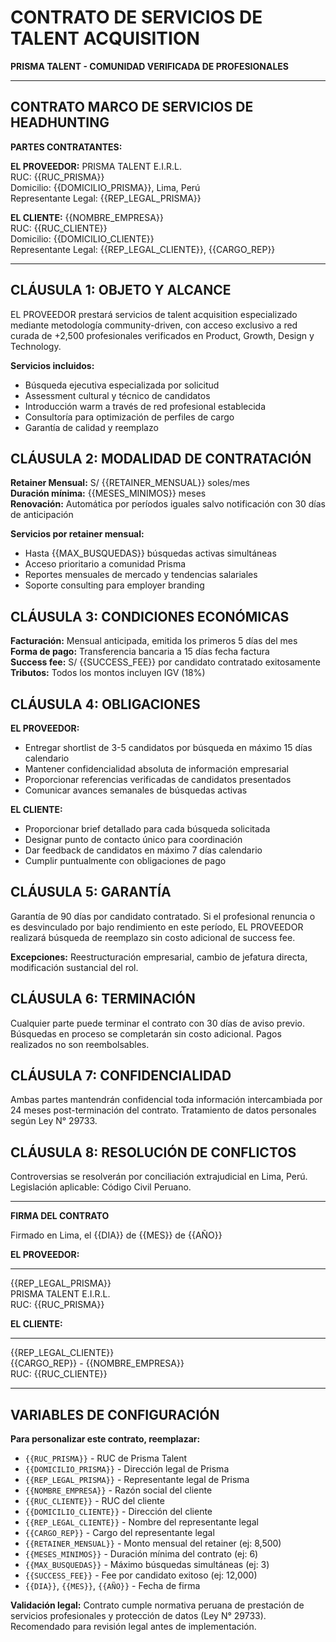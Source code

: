 # CONTRATO DE SERVICIOS DE TALENT ACQUISITION
**PRISMA TALENT - COMUNIDAD VERIFICADA DE PROFESIONALES**

---

## CONTRATO MARCO DE SERVICIOS DE HEADHUNTING

**PARTES CONTRATANTES:**

**EL PROVEEDOR:** PRISMA TALENT E.I.R.L.  
RUC: {{RUC_PRISMA}}  
Domicilio: {{DOMICILIO_PRISMA}}, Lima, Perú  
Representante Legal: {{REP_LEGAL_PRISMA}}

**EL CLIENTE:** {{NOMBRE_EMPRESA}}  
RUC: {{RUC_CLIENTE}}  
Domicilio: {{DOMICILIO_CLIENTE}}  
Representante Legal: {{REP_LEGAL_CLIENTE}}, {{CARGO_REP}}

---

## CLÁUSULA 1: OBJETO Y ALCANCE
EL PROVEEDOR prestará servicios de talent acquisition especializado mediante metodología community-driven, con acceso exclusivo a red curada de +2,500 profesionales verificados en Product, Growth, Design y Technology.

**Servicios incluidos:**
- Búsqueda ejecutiva especializada por solicitud
- Assessment cultural y técnico de candidatos
- Introducción warm a través de red profesional establecida
- Consultoría para optimización de perfiles de cargo
- Garantía de calidad y reemplazo

## CLÁUSULA 2: MODALIDAD DE CONTRATACIÓN
**Retainer Mensual:** S/ {{RETAINER_MENSUAL}} soles/mes  
**Duración mínima:** {{MESES_MINIMOS}} meses  
**Renovación:** Automática por períodos iguales salvo notificación con 30 días de anticipación

**Servicios por retainer mensual:**
- Hasta {{MAX_BUSQUEDAS}} búsquedas activas simultáneas
- Acceso prioritario a comunidad Prisma
- Reportes mensuales de mercado y tendencias salariales
- Soporte consulting para employer branding

## CLÁUSULA 3: CONDICIONES ECONÓMICAS
**Facturación:** Mensual anticipada, emitida los primeros 5 días del mes  
**Forma de pago:** Transferencia bancaria a 15 días fecha factura  
**Success fee:** S/ {{SUCCESS_FEE}} por candidato contratado exitosamente  
**Tributos:** Todos los montos incluyen IGV (18%)

## CLÁUSULA 4: OBLIGACIONES

**EL PROVEEDOR:**
- Entregar shortlist de 3-5 candidatos por búsqueda en máximo 15 días calendario
- Mantener confidencialidad absoluta de información empresarial  
- Proporcionar referencias verificadas de candidatos presentados
- Comunicar avances semanales de búsquedas activas

**EL CLIENTE:**
- Proporcionar brief detallado para cada búsqueda solicitada
- Designar punto de contacto único para coordinación
- Dar feedback de candidatos en máximo 7 días calendario  
- Cumplir puntualmente con obligaciones de pago

## CLÁUSULA 5: GARANTÍA
Garantía de 90 días por candidato contratado. Si el profesional renuncia o es desvinculado por bajo rendimiento en este período, EL PROVEEDOR realizará búsqueda de reemplazo sin costo adicional de success fee.

**Excepciones:** Reestructuración empresarial, cambio de jefatura directa, modificación sustancial del rol.

## CLÁUSULA 6: TERMINACIÓN
Cualquier parte puede terminar el contrato con 30 días de aviso previo. Búsquedas en proceso se completarán sin costo adicional. Pagos realizados no son reembolsables.

## CLÁUSULA 7: CONFIDENCIALIDAD
Ambas partes mantendrán confidencial toda información intercambiada por 24 meses post-terminación del contrato. Tratamiento de datos personales según Ley N° 29733.

## CLÁUSULA 8: RESOLUCIÓN DE CONFLICTOS
Controversias se resolverán por conciliación extrajudicial en Lima, Perú. Legislación aplicable: Código Civil Peruano.

---

**FIRMA DEL CONTRATO**

Firmado en Lima, el {{DIA}} de {{MES}} de {{AÑO}}

**EL PROVEEDOR:**
_____________________________  
{{REP_LEGAL_PRISMA}}  
PRISMA TALENT E.I.R.L.  
RUC: {{RUC_PRISMA}}

**EL CLIENTE:**
_____________________________  
{{REP_LEGAL_CLIENTE}}  
{{CARGO_REP}} - {{NOMBRE_EMPRESA}}  
RUC: {{RUC_CLIENTE}}

---

## VARIABLES DE CONFIGURACIÓN

**Para personalizar este contrato, reemplazar:**

- `{{RUC_PRISMA}}` - RUC de Prisma Talent
- `{{DOMICILIO_PRISMA}}` - Dirección legal de Prisma
- `{{REP_LEGAL_PRISMA}}` - Representante legal de Prisma
- `{{NOMBRE_EMPRESA}}` - Razón social del cliente
- `{{RUC_CLIENTE}}` - RUC del cliente  
- `{{DOMICILIO_CLIENTE}}` - Dirección del cliente
- `{{REP_LEGAL_CLIENTE}}` - Nombre del representante legal
- `{{CARGO_REP}}` - Cargo del representante legal
- `{{RETAINER_MENSUAL}}` - Monto mensual del retainer (ej: 8,500)
- `{{MESES_MINIMOS}}` - Duración mínima del contrato (ej: 6)
- `{{MAX_BUSQUEDAS}}` - Máximo búsquedas simultáneas (ej: 3)  
- `{{SUCCESS_FEE}}` - Fee por candidato exitoso (ej: 12,000)
- `{{DIA}}`, `{{MES}}`, `{{AÑO}}` - Fecha de firma

**Validación legal:** Contrato cumple normativa peruana de prestación de servicios profesionales y protección de datos (Ley N° 29733). Recomendado para revisión legal antes de implementación.